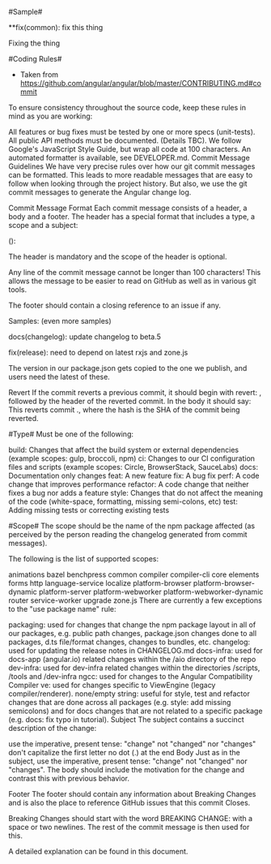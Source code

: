 #Sample#

**fix(common): fix this thing

Fixing the thing


#Coding Rules#
- Taken from https://github.com/angular/angular/blob/master/CONTRIBUTING.md#commit

To ensure consistency throughout the source code, keep these rules in mind as you are working:

All features or bug fixes must be tested by one or more specs (unit-tests).
All public API methods must be documented. (Details TBC).
We follow Google's JavaScript Style Guide, but wrap all code at 100 characters. An automated formatter is available, see DEVELOPER.md.
Commit Message Guidelines
We have very precise rules over how our git commit messages can be formatted. This leads to more readable messages that are easy to follow when looking through the project history. But also, we use the git commit messages to generate the Angular change log.

Commit Message Format
Each commit message consists of a header, a body and a footer. The header has a special format that includes a type, a scope and a subject:

<type>(<scope>): <subject>
<BLANK LINE>
<body>
<BLANK LINE>
<footer>
The header is mandatory and the scope of the header is optional.

Any line of the commit message cannot be longer than 100 characters! This allows the message to be easier to read on GitHub as well as in various git tools.

The footer should contain a closing reference to an issue if any.

Samples: (even more samples)

docs(changelog): update changelog to beta.5

fix(release): need to depend on latest rxjs and zone.js

The version in our package.json gets copied to the one we publish, and users need the latest of these.

Revert
If the commit reverts a previous commit, it should begin with revert: , followed by the header of the reverted commit. In the body it should say: This reverts commit <hash>., where the hash is the SHA of the commit being reverted.

#Type#
Must be one of the following:

build: Changes that affect the build system or external dependencies (example scopes: gulp, broccoli, npm)
ci: Changes to our CI configuration files and scripts (example scopes: Circle, BrowserStack, SauceLabs)
docs: Documentation only changes
feat: A new feature
fix: A bug fix
perf: A code change that improves performance
refactor: A code change that neither fixes a bug nor adds a feature
style: Changes that do not affect the meaning of the code (white-space, formatting, missing semi-colons, etc)
test: Adding missing tests or correcting existing tests

#Scope#
The scope should be the name of the npm package affected (as perceived by the person reading the changelog generated from commit messages).

The following is the list of supported scopes:

animations
bazel
benchpress
common
compiler
compiler-cli
core
elements
forms
http
language-service
localize
platform-browser
platform-browser-dynamic
platform-server
platform-webworker
platform-webworker-dynamic
router
service-worker
upgrade
zone.js
There are currently a few exceptions to the "use package name" rule:

packaging: used for changes that change the npm package layout in all of our packages, e.g. public path changes, package.json changes done to all packages, d.ts file/format changes, changes to bundles, etc.
changelog: used for updating the release notes in CHANGELOG.md
docs-infra: used for docs-app (angular.io) related changes within the /aio directory of the repo
dev-infra: used for dev-infra related changes within the directories /scripts, /tools and /dev-infra
ngcc: used for changes to the Angular Compatibility Compiler
ve: used for changes specific to ViewEngine (legacy compiler/renderer).
none/empty string: useful for style, test and refactor changes that are done across all packages (e.g. style: add missing semicolons) and for docs changes that are not related to a specific package (e.g. docs: fix typo in tutorial).
Subject
The subject contains a succinct description of the change:

use the imperative, present tense: "change" not "changed" nor "changes"
don't capitalize the first letter
no dot (.) at the end
Body
Just as in the subject, use the imperative, present tense: "change" not "changed" nor "changes". The body should include the motivation for the change and contrast this with previous behavior.

Footer
The footer should contain any information about Breaking Changes and is also the place to reference GitHub issues that this commit Closes.

Breaking Changes should start with the word BREAKING CHANGE: with a space or two newlines. The rest of the commit message is then used for this.

A detailed explanation can be found in this document.